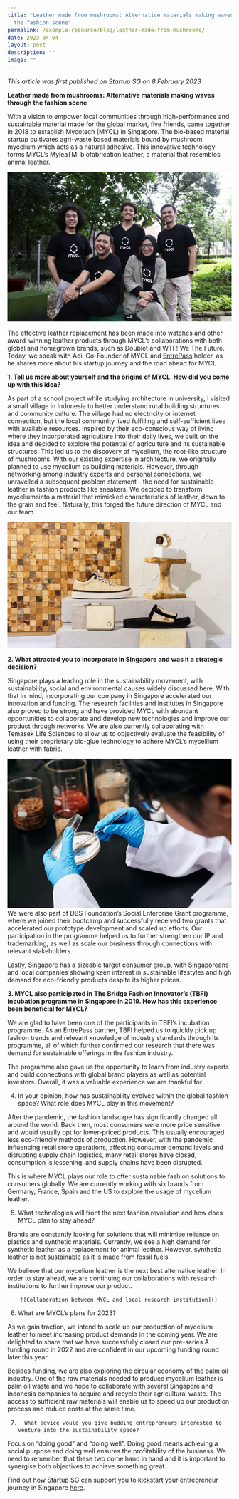 ```yaml
---
title: "Leather made from mushrooms: Alternative materials making waves through
  the fashion scene"
permalink: /example-resource/blog/leather-made-from-mushrooms/
date: 2023-04-04
layout: post
description: ""
image: ""
---
```

*This article was first published on Startup SG on 8 February 2023*

      

**Leather made from mushrooms: Alternative materials making waves through the fashion scene**


With a vision to empower local communities through high-performance and sustainable material made for the global market, five friends, came together in 2018 to establish Mycotech (MYCL) in Singapore. The bio-based material startup cultivates agri-waste based materials bound by mushroom mycelium which acts as a natural adhesive. This innovative technology forms MYCL’s MyleaTM &nbsp;biofabrication leather, a material that resembles animal leather.

![Mycotech team photo](/images/entrepassarticle_mycotechteamphoto.png)

The effective leather replacement has been made into watches and other award-winning leather products through MYCL’s collaborations with both global and homegrown brands, such as Doublet and WTF! We The Future.
Today, we speak with Adi, Co-Founder of MYCL and [EntrePass](https://www.startupsg.gov.sg/programmes/30813/entrepass) holder, as he shares more about his startup journey and the road ahead for MYCL.

      

**1. Tell us more about yourself and the origins of MYCL. How did you come up with this idea?**

As part of a school project while studying architecture in university, I visited a small village in Indonesia to better understand rural building structures and community culture. The village had no electricity or internet connection, but the local community lived fulfilling and self-sufficient lives with available resources. Inspired by their eco-conscious way of living where they incorporated agriculture into their daily lives, we built on the idea and decided to explore the potential of agriculture and its sustainable structures. This led us to the discovery of mycelium, the root-like structure of mushrooms. With our existing expertise in architecture, we originally planned to use mycelium as building materials. However, through networking among industry experts and personal connections, we unravelled a subsequent problem statement - the need for sustainable leather in fashion products like sneakers. We decided to transform myceliumsinto a material that mimicked characteristics of leather, down to the grain and feel. Naturally, this forged the future direction of MYCL and our team.

![Mycotech Mycellium Product](/images/entrepassarticle_mycotechmycelliumproduct.png)

**2.	What attracted you to incorporate in Singapore and was it a strategic decision?**

Singapore plays a leading role in the sustainability movement, with sustainability, social and environmental causes widely discussed here. With that in mind, incorporating our company in Singapore accelerated our innovation and funding.
The research facilities and institutes in Singapore also proved to be strong and have provided MYCL with abundant opportunities to collaborate and develop new technologies and improve our product through networks. We are also currently collaborating with Temasek Life Sciences to allow us to objectively evaluate the feasibility of using their proprietary bio-glue technology to adhere MYCL’s mycellium leather with fabric.

![Mycotech Lab](/images/entrepassarticles_mycotechlab.png)
We were also part of DBS Foundation’s Social Enterprise Grant programme, where we joined their bootcamp and successfully received two grants that accelerated our prototype development and scaled up efforts. Our participation in the programme helped us to further strengthen our IP and trademarking, as well as scale our business through connections with relevant stakeholders.

Lastly, Singapore has a sizeable target consumer group, with Singaporeans and local companies showing keen interest in sustainable lifestyles and high demand for eco-friendly products despite its higher prices.

**3. MYCL also participated in The Bridge Fashion Innovator’s (TBFI) incubation programme in Singapore in 2019. How has this experience been beneficial for MYCL?**

We are glad to have been one of the participants in TBFI’s incubation programme. As an EntrePass partner, TBFI helped us to quickly pick up fashion trends and relevant knowledge of industry standards through its programme, all of which further confirmed our research that there was demand for sustainable offerings in the fashion industry.

The programme also gave us the opportunity to learn from industry experts and build connections with global brand players as well as potential investors. Overall, it was a valuable experience we are thankful for.

4.   In your opinion, how has sustainability evolved within the global fashion space? What role does MYCL play in this movement?

After the pandemic, the fashion landscape has significantly changed all around the world. Back then, most consumers were more price sensitive and would usually opt for lower-priced products. This usually encouraged less eco-friendly methods of production. However, with the pandemic influencing retail store operations, affecting consumer demand levels and disrupting supply chain logistics, many retail stores have closed, consumption is lessening, and supply chains have been disrupted.

This is where MYCL plays our role to offer sustainable fashion solutions to consumers globally. We are currently working with six brands from Germany, France, Spain and the US to explore the usage of mycelium leather.

5. What technologies will front the next fashion revolution and how does MYCL plan to stay ahead?

Brands are constantly looking for solutions that will minimise reliance on plastics and synthetic materials. Currently, we see a high demand for synthetic leather as a replacement for animal leather. However, synthetic leather is not sustainable as it is made from fossil fuels.

We believe that our mycelium leather is the next best alternative leather. In order to stay ahead, we are continuing our collaborations with research institutions to further improve our product.

        ![Collaboration between MYCL and local research institution]()

6. What are MYCL’s plans for 2023?

As we gain traction, we intend to scale up our production of mycelium leather to meet increasing product demands in the coming year. We are delighted to share that we have successfully closed our pre-series A funding round in 2022 and are confident in our upcoming funding round later this year.

Besides funding, we are also exploring the circular economy of the palm oil industry. One of the raw materials needed to produce mycelium leather is palm oil waste and we hope to collaborate with several Singapore and Indonesia companies to acquire and recycle their agricultural waste. The access to sufficient raw materials will enable us to speed up our production process and reduce costs at the same time.

7.       What advice would you give budding entrepreneurs interested to venture into the sustainability space?


Focus on “doing good” and “doing well”.
Doing good means achieving a social purpose and doing well ensures the profitability of the business. We need to remember that these two come hand in hand and it is important to synergise both objectives to achieve something great.

Find out how Startup SG can support you to kickstart your entrepreneur journey in Singapore [here](https://www.startupsg.gov.sg/programmes/30813/entrepass).